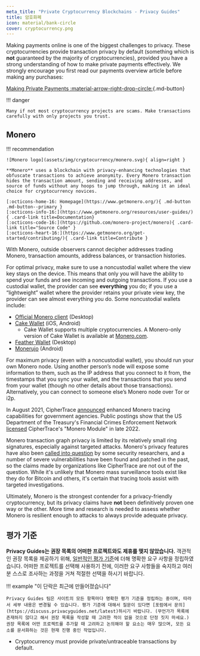 ```yaml
---
meta_title: "Private Cryptocurrency Blockchains - Privacy Guides"
title: 암호화폐
icon: material/bank-circle
cover: cryptocurrency.png
---
```


Making payments online is one of the biggest challenges to privacy. These cryptocurrencies provide transaction privacy by default (something which is **not** guaranteed by the majority of cryptocurrencies), provided you have a strong understanding of how to make private payments effectively. We strongly encourage you first read our payments overview article before making any purchases:

[Making Private Payments :material-arrow-right-drop-circle:](advanced/payments.md ""){.md-button}

!!! danger

    Many if not most cryptocurrency projects are scams. Make transactions carefully with only projects you trust.

## Monero

!!! recommendation

    ![Monero logo](assets/img/cryptocurrency/monero.svg){ align=right }
    
    **Monero** uses a blockchain with privacy-enhancing technologies that obfuscate transactions to achieve anonymity. Every Monero transaction hides the transaction amount, sending and receiving addresses, and source of funds without any hoops to jump through, making it an ideal choice for cryptocurrency novices.
    
    [:octicons-home-16: Homepage](https://www.getmonero.org/){ .md-button .md-button--primary }
    [:octicons-info-16:](https://www.getmonero.org/resources/user-guides/){ .card-link title=Documentation}
    [:octicons-code-16:](https://github.com/monero-project/monero){ .card-link title="Source Code" }
    [:octicons-heart-16:](https://www.getmonero.org/get-started/contributing/){ .card-link title=Contribute }

With Monero, outside observers cannot decipher addresses trading Monero, transaction amounts, address balances, or transaction histories.

For optimal privacy, make sure to use a noncustodial wallet where the view key stays on the device. This means that only you will have the ability to spend your funds and see incoming and outgoing transactions. If you use a custodial wallet, the provider can see **everything** you do; if you use a “lightweight” wallet where the provider retains your private view key, the provider can see almost everything you do. Some noncustodial wallets include:

- [Official Monero client](https://getmonero.org/downloads) (Desktop)
- [Cake Wallet](https://cakewallet.com/) (iOS, Android)
    - Cake Wallet supports multiple cryptocurrencies. A Monero-only version of Cake Wallet is available at [Monero.com](https://monero.com/).
- [Feather Wallet](https://featherwallet.org/) (Desktop)
- [Monerujo](https://www.monerujo.io/) (Android)

For maximum privacy (even with a noncustodial wallet), you should run your own Monero node. Using another person’s node will expose some information to them, such as the IP address that you connect to it from, the timestamps that you sync your wallet, and the transactions that you send from your wallet (though no other details about those transactions). Alternatively, you can connect to someone else’s Monero node over Tor or i2p.

In August 2021, CipherTrace [announced](https://finance.yahoo.com/news/ciphertrace-announces-enhanced-monero-tracing-160000275.html) enhanced Monero tracing capabilities for government agencies. Public postings show that the US Department of the Treasury's Financial Crimes Enforcement Network [licensed](https://sam.gov/opp/d12cbe9afbb94ca68006d0f006d355ac/view) CipherTrace's "Monero Module" in late 2022.

Monero transaction graph privacy is limited by its relatively small ring signatures, especially against targeted attacks. Monero's privacy features have also been [called into question](https://web.archive.org/web/20180331203053/https://www.wired.com/story/monero-privacy/) by some security researchers, and a number of severe vulnerabilities have been found and patched in the past, so the claims made by organizations like CipherTrace are not out of the question. While it's unlikely that Monero mass surveillance tools exist like they do for Bitcoin and others, it's certain that tracing tools assist with targeted investigations.

Ultimately, Monero is the strongest contender for a privacy-friendly cryptocurrency, but its privacy claims have **not** been definitively proven one way or the other. More time and research is needed to assess whether Monero is resilient enough to attacks to always provide adequate privacy.

## 평가 기준

**Privacy Guides는 권장 목록의 어떠한 프로젝트와도 제휴를 맺지 않았습니다.** 객관적인 권장 목록을 제공하기 위해, [일반적인 평가 기준](about/criteria.md)에 더해 명확한 요구 사항을 정립하였습니다. 어떠한 프로젝트를 선택해 사용하기 전에, 이러한 요구 사항들을 숙지하고 여러분 스스로 조사하는 과정을 거쳐 적절한 선택을 하시기 바랍니다.

!!! example "이 단락은 최근에 만들어졌습니다"

    Privacy Guides 팀은 사이트의 모든 항목마다 명확한 평가 기준을 정립하는 중이며, 따라서 세부 내용은 변경될 수 있습니다. 평가 기준에 대해서 질문이 있다면 [포럼에서 문의](https://discuss.privacyguides.net/latest)하시기 바랍니다. (무언가가 목록에 존재하지 않다고 해서 권장 목록을 작성할 때 고려한 적이 없을 것으로 단정 짓지 마세요.) 권장 목록에 어떤 프로젝트를 추가할 때 고려하고 논의해야 할 요소는 매우 많으며, 모든 요소를 문서화하는 것은 현재 진행 중인 작업입니다.

- Cryptocurrency must provide private/untraceable transactions by default.
